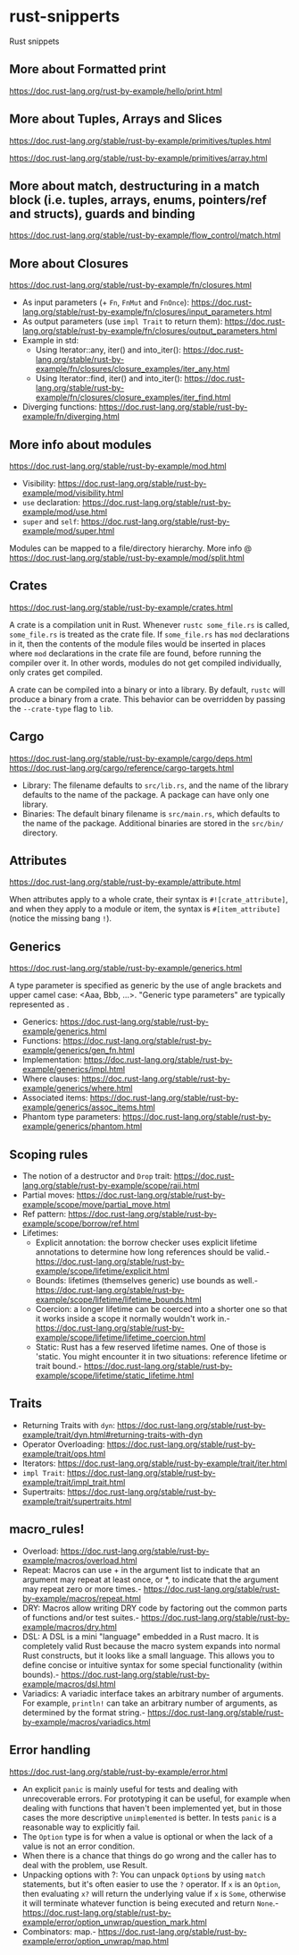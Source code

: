 # rust-snipperts
Rust snippets

## More about Formatted print
https://doc.rust-lang.org/rust-by-example/hello/print.html

## More about Tuples, Arrays and Slices
https://doc.rust-lang.org/stable/rust-by-example/primitives/tuples.html

https://doc.rust-lang.org/stable/rust-by-example/primitives/array.html

## More about match, destructuring in a match block (i.e. tuples, arrays, enums, pointers/ref and structs), guards and binding
https://doc.rust-lang.org/stable/rust-by-example/flow_control/match.html

## More about Closures
https://doc.rust-lang.org/stable/rust-by-example/fn/closures.html

- As input parameters (+ `Fn`, `FnMut` and `FnOnce`): https://doc.rust-lang.org/stable/rust-by-example/fn/closures/input_parameters.html
- As output parameters (use `impl Trait` to return them): https://doc.rust-lang.org/stable/rust-by-example/fn/closures/output_parameters.html
- Example in std:
    - Using Iterator::any, iter() and into_iter(): https://doc.rust-lang.org/stable/rust-by-example/fn/closures/closure_examples/iter_any.html
    - Using Iterator::find, iter() and into_iter(): https://doc.rust-lang.org/stable/rust-by-example/fn/closures/closure_examples/iter_find.html
- Diverging functions: https://doc.rust-lang.org/stable/rust-by-example/fn/diverging.html

## More info about modules
https://doc.rust-lang.org/stable/rust-by-example/mod.html

- Visibility: https://doc.rust-lang.org/stable/rust-by-example/mod/visibility.html
- `use` declaration: https://doc.rust-lang.org/stable/rust-by-example/mod/use.html
- `super` and `self`: https://doc.rust-lang.org/stable/rust-by-example/mod/super.html

Modules can be mapped to a file/directory hierarchy. More info @ https://doc.rust-lang.org/stable/rust-by-example/mod/split.html

## Crates
https://doc.rust-lang.org/stable/rust-by-example/crates.html

A crate is a compilation unit in Rust. Whenever `rustc some_file.rs` is called, `some_file.rs` is treated as the crate file. If `some_file.rs` has `mod` declarations in it, then the contents of the module files would be inserted in places where `mod` declarations in the crate file are found, before running the compiler over it. In other words, modules do not get compiled individually, only crates get compiled.

A crate can be compiled into a binary or into a library. By default, `rustc` will produce a binary from a crate. This behavior can be overridden by passing the `--crate-type` flag to `lib`.

## Cargo
https://doc.rust-lang.org/stable/rust-by-example/cargo/deps.html
https://doc.rust-lang.org/cargo/reference/cargo-targets.html

- Library: The filename defaults to `src/lib.rs`, and the name of the library defaults to the name of the package. A package can have only one library.
- Binaries: The default binary filename is `src/main.rs`, which defaults to the name of the package. Additional binaries are stored in the `src/bin/` directory.

## Attributes
https://doc.rust-lang.org/stable/rust-by-example/attribute.html

When attributes apply to a whole crate, their syntax is `#![crate_attribute]`, and when they apply to a module or item, the syntax is `#[item_attribute]` (notice the missing bang `!`).

## Generics
https://doc.rust-lang.org/stable/rust-by-example/generics.html

A type parameter is specified as generic by the use of angle brackets and upper camel case: <Aaa, Bbb, ...>. "Generic type parameters" are typically represented as <T>.

- Generics: https://doc.rust-lang.org/stable/rust-by-example/generics.html
- Functions: https://doc.rust-lang.org/stable/rust-by-example/generics/gen_fn.html
- Implementation: https://doc.rust-lang.org/stable/rust-by-example/generics/impl.html
- Where clauses: https://doc.rust-lang.org/stable/rust-by-example/generics/where.html
- Associated items: https://doc.rust-lang.org/stable/rust-by-example/generics/assoc_items.html
- Phantom type parameters: https://doc.rust-lang.org/stable/rust-by-example/generics/phantom.html

## Scoping rules
- The notion of a destructor and `Drop` trait: https://doc.rust-lang.org/stable/rust-by-example/scope/raii.html
- Partial moves: https://doc.rust-lang.org/stable/rust-by-example/scope/move/partial_move.html
- Ref pattern: https://doc.rust-lang.org/stable/rust-by-example/scope/borrow/ref.html
- Lifetimes:
    - Explicit annotation: the borrow checker uses explicit lifetime annotations to determine how long references should be valid.- https://doc.rust-lang.org/stable/rust-by-example/scope/lifetime/explicit.html
    - Bounds: lifetimes (themselves generic) use bounds as well.- https://doc.rust-lang.org/stable/rust-by-example/scope/lifetime/lifetime_bounds.html
    - Coercion: a longer lifetime can be coerced into a shorter one so that it works inside a scope it normally wouldn't work in.- https://doc.rust-lang.org/stable/rust-by-example/scope/lifetime/lifetime_coercion.html
    - Static: Rust has a few reserved lifetime names. One of those is 'static. You might encounter it in two situations: reference lifetime or trait bound.- https://doc.rust-lang.org/stable/rust-by-example/scope/lifetime/static_lifetime.html 

## Traits
- Returning Traits with `dyn`: https://doc.rust-lang.org/stable/rust-by-example/trait/dyn.html#returning-traits-with-dyn
- Operator Overloading: https://doc.rust-lang.org/stable/rust-by-example/trait/ops.html
- Iterators: https://doc.rust-lang.org/stable/rust-by-example/trait/iter.html
- `impl Trait`: https://doc.rust-lang.org/stable/rust-by-example/trait/impl_trait.html
- Supertraits: https://doc.rust-lang.org/stable/rust-by-example/trait/supertraits.html

## macro_rules!
- Overload: https://doc.rust-lang.org/stable/rust-by-example/macros/overload.html
- Repeat: Macros can use + in the argument list to indicate that an argument may repeat at least once, or *, to indicate that the argument may repeat zero or more times.- https://doc.rust-lang.org/stable/rust-by-example/macros/repeat.html
- DRY: Macros allow writing DRY code by factoring out the common parts of functions and/or test suites.- https://doc.rust-lang.org/stable/rust-by-example/macros/dry.html
- DSL: A DSL is a mini "language" embedded in a Rust macro. It is completely valid Rust because the macro system expands into normal Rust constructs, but it looks like a small language. This allows you to define concise or intuitive syntax for some special functionality (within bounds).- https://doc.rust-lang.org/stable/rust-by-example/macros/dsl.html
- Variadics: A variadic interface takes an arbitrary number of arguments. For example, `println!` can take an arbitrary number of arguments, as determined by the format string.- https://doc.rust-lang.org/stable/rust-by-example/macros/variadics.html

## Error handling
https://doc.rust-lang.org/stable/rust-by-example/error.html

- An explicit `panic` is mainly useful for tests and dealing with unrecoverable errors. For prototyping it can be useful, for example when dealing with functions that haven't been implemented yet, but in those cases the more descriptive `unimplemented` is better. In tests `panic` is a reasonable way to explicitly fail.
- The `Option` type is for when a value is optional or when the lack of a value is not an error condition.
- When there is a chance that things do go wrong and the caller has to deal with the problem, use Result.
- Unpacking options with ?: You can unpack `Option`s by using `match` statements, but it's often easier to use the `?` operator. If `x` is an `Option`, then evaluating `x?` will return the underlying value if `x` is `Some`, otherwise it will terminate whatever function is being executed and return `None`.- https://doc.rust-lang.org/stable/rust-by-example/error/option_unwrap/question_mark.html
- Combinators: map.- https://doc.rust-lang.org/stable/rust-by-example/error/option_unwrap/map.html
